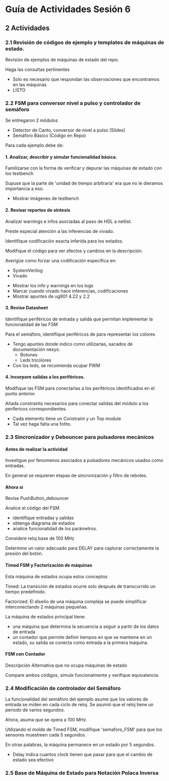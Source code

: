 # Guía de Actividades Sesión 6

## 2 Actividades

### 2.1 Revisión de códigos de ejemplo y templates de máquinas de estado.
Revisión de ejemplos de máquinas de estado del repo.

Haga las consultas pertinentes

* Solo es necesario que respondan las observaciones que encontramos en las máquinas
* LISTO

### 2.2 FSM para conversor nivel a pulso y controlador de semáforo
Se entregaron 2 módulos

- Detector de Canto, conversor de nivel a pulso (Slides)
- Semáforo Básico (Código en Repo)

Para cada ejemplo debe de:

#### 1. Analizar, describir y simular funcionalidad básica. 
Familizarse con la forma de verificar y depurar las máquinas de estado con los testbench

Supuse que la parte de 'unidad de tiempo arbitraria' era que no le dieramos importancia a eso.

* Mostrar imágenes de testbench

#### 2. Revisar reportes de síntesis
Analizar warnings e infos asociadas al paso de HDL a netlist.

Preste especial atención a las inferencias de vivado.

Identifique codificación exacta inferida para los estados.

Modifique el código para ver efectos y cambios en la descripción.

Averigüe como forzar una codificación específica en:

- SystemVerilog
- Vivado

* Mostrar los info y warnings en los logs
* Marcar cuando vivado hace inferencias, codificaciones
* Mostrar apuntes de ug901 4.22 y 2.2

#### 3. Revise Datasheet
Identifique periféricos de entrada y salida que permitan implementar la funcionalidad de las FSM

Para el semáforo, identifique periféricos de para representar los colores

* Tengo apuntes donde indico como utilizarlas, sacados de documentación nexys:
    * Botones
    * Leds tricolores
* Con los leds, se recomienda ocupar PWM

#### 4. Incorpore salidas a los periféricos.
Modifique las FSM para conectarlas a los periféricos identificados en el punto anterior.

Añada constraints necesarios para conectar salidas del módulo a los perifericos correspondientes.

* Cada elemento tiene un Constraint y un Top module
* Tal vez haga falta una fotito.

### 2.3 Sincronizador y Debouncer para pulsadores mecánicos
#### Antes de realizar la actividad
Investigue por fenomenos asociados a pulsadores mecánicos usados como entradas.

En general se requieren etapas de sincronización y filtro de rebotes.

#### Ahora si
Revise PushButton_debouncer

Analice el código del FSM 
- identifique entradas y salidas
- obtenga diagrama de estados
- analice funcionalidad de los parámetros.

Considere reloj base de 100 MHz

Determine un valor adecuado para DELAY para capturar correctamente la presión del botón.

#### Timed FSM y Factorización de máquinas
Esta máquina de estados ocupa estos conceptos

Timed: La transición de estados ocurre solo después de transcurrido un tiempo predefinido.

Factorized: El diseño de una máquina compleja se puede simplificar interconectando 2 máquinas pequeñas.

La máquina de estados principal tiene:
- una máquina que determina la secuencia a seguir a partir de los datos de entrada
- un contador que permite definir tiempos en que se mantiene en un estado, su salida se conecta como entrada a la primera máquina.

#### FSM con Contador
Descripción Alternativa que no ocupa máquinas de estado

Compare ambos códigos, simule funcionalmente y verifique equivalencia.

### 2.4 Modificación de controlador del Semáforo
La funcionalidad del semáforo del ejemplo asume que los valores de entrada se miden en cada ciclo de reloj.
Se asumió que el reloj tiene un periodo de varios segundos.

Ahora, asuma que se opera a 100 MHz.

Utilizando el molde de Timed FSM, modifique 'semaforo_FSM' para que los sensores muestreen cada 5 segundos.

En otras palabras, la máquina permanece en un estado por 5 segundos.

* Delay indica cuantos clock tienen que pasar para que el cambio de estado sea efectivo

### 2.5 Base de Máquina de Estado para Notación Polaca Inversa
